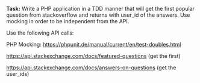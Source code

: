 **Task:**
Write a PHP application in a TDD manner that will get the first popular question from stackoverflow and returns with user_id of the answers.
Use mocking in order to be independent from the API.

Use the following API calls:

PHP Mocking: https://phpunit.de/manual/current/en/test-doubles.html

https://api.stackexchange.com/docs/featured-questions (get the first)

https://api.stackexchange.com/docs/answers-on-questions (get the user_ids)